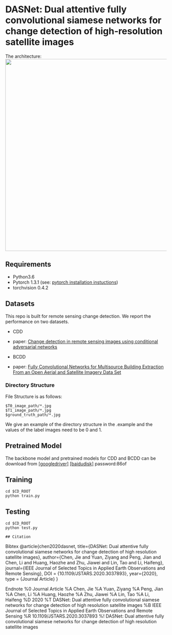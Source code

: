 # DASNet: Dual attentive fully convolutional siamese networks for change detection of high-resolution satellite images


<!-- Pytorch implementation of Change Detection as described in [DASNet: Dual attentive fully convolutional siamese networks for change detection of high-resolution satellite images](https://arxiv.org/pdf/2003.03608.pdf).-->
The architecture:
<img src="DASNET/img/p1.jpg" width="600px" hight="400px" />

## Requirements

- Python3.6
- Pytorch 1.3.1 (see: [pytorch installation instuctions](http://pytorch.org/))
- torchvision 0.4.2

## Datasets
This repo is built for remote sensing change detection. We report the performance on two datasets.

- CDD
 - paper: [Change detection in remote sensing images using conditional adversarial networks](https://www.int-arch-photogramm-remote-sens-spatial-inf-sci.net/XLII-2/565/2018/isprs-archives-XLII-2-565-2018.pdf)
 
- BCDD
 - paper: [ Fully Convolutional Networks for Multisource Building Extraction From an Open Aerial and Satellite Imagery Data Set](https://ieeexplore.ieee.org/stamp/stamp.jsp?tp=&arnumber=8444434)

 
### Directory Structure
 
File Structure is as follows:

```
$T0_image_path/*.jpg
$T1_image_path/*.jpg
$ground_truth_path/*.jpg
```
We give an example of the directory structure in the .example and the values of the label images need to be 0 and 1.


## Pretrained Model
The backbone model and pretrained models for CDD and BCDD can be download from [[googledriver]](https://drive.google.com/open?id=1iTsmLDCWcNm6odchkpmZY6dSq7dEpQBP) [[baidudisk]](https://pan.baidu.com/s/1GFkBXvVKgD1IqLYYeioX_w )   password:86of


## Training
```shell
cd $CD_ROOT
python train.py
```
## Testing
```shell
cd $CD_ROOT
python test.py

## Citation
```
Bibtex
@article{chen2020dasnet,
    title={DASNet: Dual attentive fully convolutional siamese networks for change detection of high resolution satellite images},
    author={Chen, Jie and Yuan, Ziyang and Peng, Jian and Chen, Li and Huang, Haozhe and Zhu, Jiawei and Lin, Tao and Li, Haifeng},
    journal={IEEE Journal of Selected Topics in Applied Earth Observations and Remote Sensing},
    DOI = {10.1109/JSTARS.2020.3037893},
    year={2020},
    type = {Journal Article}
}

Endnote
%0 Journal Article
%A Chen, Jie
%A Yuan, Ziyang
%A Peng, Jian
%A Chen, Li
%A Huang, Haozhe
%A Zhu, Jiawei
%A Lin, Tao
%A Li, Haifeng
%D 2020
%T DASNet: Dual attentive fully convolutional siamese networks for change detection of high resolution satellite images
%B IEEE Journal of Selected Topics in Applied Earth Observations and Remote Sensing
%R 10.1109/JSTARS.2020.3037893
%! DASNet: Dual attentive fully convolutional siamese networks for change detection of high resolution satellite images
```
